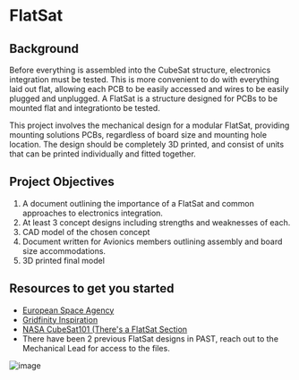 # FlatSat

## Background
Before everything is assembled into the CubeSat structure, electronics integration must be tested. This is more convenient
to do with everything laid out flat, allowing each PCB to be easily accessed and wires to be easily plugged and unplugged. 
A FlatSat is a structure designed for PCBs to be mounted flat and integrationto be tested. 

This project involves the mechanical design for a modular FlatSat, providing mounting solutions PCBs, regardless of board
size and mounting hole location. The design should be completely 3D printed, and consist of units that can be printed 
individually and fitted together.

## Project Objectives
1. A document outlining the importance of a FlatSat and common approaches to electronics integration.
2. At least 3 concept designs including strengths and weaknesses of each.
3. CAD model of the chosen concept
4. Document written for Avionics members outlining assembly and board size accommodations.
5. 3D printed final model

## Resources to get you started
- [European Space Agency]([https://ecommons.udayton.edu/cgi/viewcontent.cgi?article=1172&context=uhp_theses](https://www.esa.int/Enabling_Support/Space_Engineering_Technology/Opened-out_FlatSat_for_CubeSat_testing))
- [Gridfinity Inspiration]([https://nottingham-repository.worktribe.com/OutputFile/6845372](https://gridfinity.xyz/))
- [NASA CubeSat101 (There's a FlatSat Section]([https://digitalcommons.usu.edu/cgi/viewcontent.cgi?referer=&httpsredir=1&article=3260&context=smallsat](https://www.nasa.gov/wp-content/uploads/2017/03/nasa_csli_cubesat_101_508.pdf))
- There have been 2 previous FlatSat designs in PAST, reach out to the Mechanical Lead for access to the files.

![image](https://github.com/user-attachments/assets/a69eb072-4dd8-426c-a7a9-a290e50c1a19)






